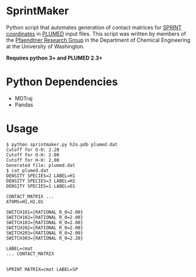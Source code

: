 # SprintMaker
Python script that automates generation of contact matrices for [SPRINT coordinates](https://plumed.github.io/doc-v2.4/user-doc/html/_s_p_r_i_n_t.html) in [PLUMED](http://www.plumed.org/) input files. This script was written by members of the [Pfaendtner Research Group](http://prg.washington.edu/) in the Department of Chemical Engineering at the University of Washington.

**Requires python 3+ and PLUMED 2.3+**

# Python Dependencies
- MDTraj
- Pandas

# Usage
```
$ python sprintmaker.py h2o.pdb plumed.dat
Cutoff for O-O: 2.20
Cutoff for O-H: 2.00
Cutoff for H-H: 2.00
Generated file: plumed.dat
$ cat plumed.dat
DENSITY SPECIES=2 LABEL=H1
DENSITY SPECIES=3 LABEL=H2
DENSITY SPECIES=1 LABEL=O1

CONTACT_MATRIX ...
ATOMS=H1,H2,O1

SWITCH101={RATIONAL R_0=2.00}
SWITCH102={RATIONAL R_0=2.00}
SWITCH103={RATIONAL R_0=2.00}
SWITCH202={RATIONAL R_0=2.00}
SWITCH203={RATIONAL R_0=2.00}
SWITCH303={RATIONAL R_0=2.20}

LABEL=cmat
... CONTACT_MATRIX


SPRINT MATRIX=cmat LABEL=SP
```
